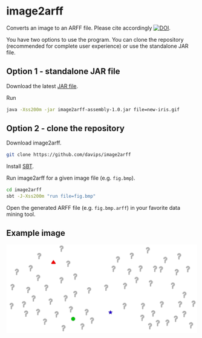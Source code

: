 # image2arff
Converts an image to an ARFF file.
Please cite accordingly [![DOI](https://zenodo.org/badge/DOI/10.5281/zenodo.232681.svg)](https://doi.org/10.5281/zenodo.232681).

You have two options to use the program. You can clone the repository (recommended for complete user experience) or use the standalone JAR file.

Option 1 - standalone JAR file
------------------------------
Download the latest [JAR file](https://github.com/davips/image2arff/releases/).

Run
```bash 
java -Xss200m -jar image2arff-assembly-1.0.jar file=new-iris.gif
```

Option 2 - clone the repository
-------------------------------
Download image2arff.
```bash
git clone https://github.com/davips/image2arff
```

Install [SBT](http://www.scala-sbt.org/index.html).

Run image2arff for a given image file (e.g. `fig.bmp`).
```bash
cd image2arff
sbt -J-Xss200m "run file=fig.bmp"
```

Open the generated ARFF file (e.g. `fig.bmp.arff`) in your favorite data mining tool.

Example image
-------------
![Image](https://github.com/davips/image2arff/blob/master/fig.gif)
